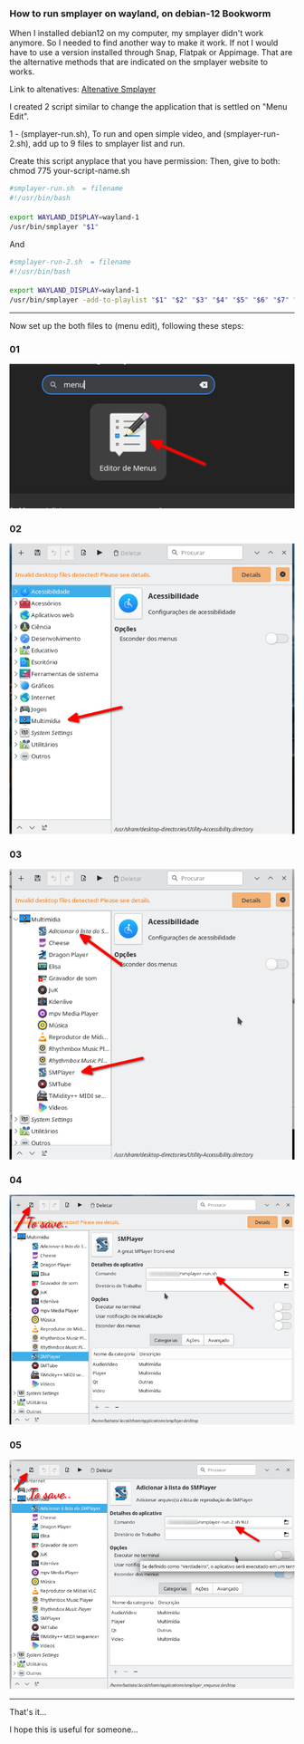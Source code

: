 ### How to run smplayer on wayland, on debian-12 Bookworm

  When I installed debian12 on my computer, my smplayer didn't work anymore. So I needed to find another way to make it work. If not I would have to use a version installed through Snap, Flatpak or Appimage. That are the alternative methods that are indicated on the smplayer website to works.

Link to altenatives: [Altenative Smplayer](https://www.smplayer.info/pt_BR/download-linux)

I created 2 script similar to change the application that is settled on "Menu Edit".

1 - (smplayer-run.sh), To run and open simple video, and (smplayer-run-2.sh), add up to 9 files to smplayer list and run.

Create this script anyplace that you have permission:
Then, give to both: chmod 775 your-script-name.sh

```bash
#smplayer-run.sh  = filename
#!/usr/bin/bash

export WAYLAND_DISPLAY=wayland-1
/usr/bin/smplayer "$1"

```

And

```bash
#smplayer-run-2.sh  = filename
#!/usr/bin/bash

export WAYLAND_DISPLAY=wayland-1
/usr/bin/smplayer -add-to-playlist "$1" "$2" "$3" "$4" "$5" "$6" "$7" "$8" "$9"

```

---

Now set up the both files to (menu edit), following these steps:

###  01

![Texto alternativo](images/menu-edit.png)


### 02

![Texto alternativo](images/menu-edit-2.png)

### 03

![Texto alternativo](images/menu-edit-3.png)

### 04

![Texto alternativo](images/menu-edit-4.png)

### 05

![Texto alternativo](images/menu-edit-5.png)

---

That's it...

I hope this  is useful for someone...









